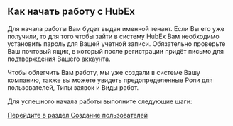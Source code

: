 ## Как начать работу с HubEx
Для начала работы Вам будет выдан именной тенант. Если Вы его уже получили, то для того чтобы зайти в систему HubEx Вам необходимо установить пароль для Вашей учетной записи. Обязательно проверьте Ваш почтовый ящик, в который после регистрации придёт письмо для подтверждения Вашего аккаунта.

Чтобы облегчить Вам работу, мы уже создали в системе Вашу компанию, также вы можете увидеть предопределенные Роли для пользователей, Типы заявок и Виды работ.

Для успешного начала работы выполните следующие шаги:

[Перейдите в раздел Создание пользователей](./CreatingUser.md)

